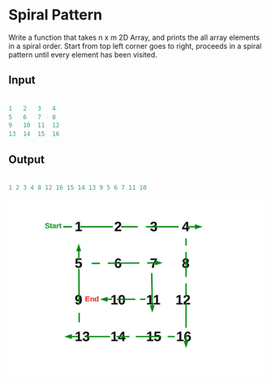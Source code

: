 # Spiral Pattern

Write a function that takes n x m 2D Array, and prints the all array elements in a spiral order. Start from top left corner goes to right, proceeds in a spiral pattern until every element has been visited.

## Input

```cpp

1   2   3   4
5   6   7   8
9   10  11  12
13  14  15  16

```

## Output

```cpp

1 2 3 4 8 12 16 15 14 13 9 5 6 7 11 10

```

![Spiral](https://github.com/Tayeb-Ahmed-TAS/Images/blob/d80b5a5bb9eb92566e41dabb7c40d617bbcf01ef/spiral.png)
